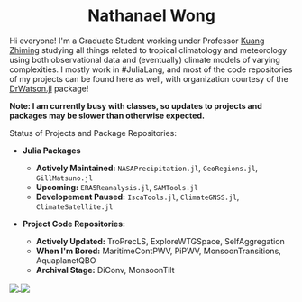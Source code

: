 # **<div align="center">Nathanael Wong</div>**

Hi everyone! I'm a Graduate Student working under Professor [Kuang Zhiming](http://www.people.fas.harvard.edu/~kuang/) studying all things related to tropical climatology and meteorology using both observational data and (eventually) climate models of varying complexities. I mostly work in #JuliaLang, and most of the code repositories of my projects can be found here as well, with organization courtesy of the [DrWatson.jl](https://github.com/JuliaDynamics/DrWatson.jl) package!

**Note: I am currently busy with classes, so updates to projects and packages may be slower than otherwise expected.**

Status of Projects and Package Repositories:
* **Julia Packages**
  * **Actively Maintained:** `NASAPrecipitation.jl`, `GeoRegions.jl`, `GillMatsuno.jl`
  * **Upcoming:** `ERA5Reanalysis.jl`, `SAMTools.jl`
  * **Developement Paused:** `IscaTools.jl`, `ClimateGNSS.jl`, `ClimateSatellite.jl`
  
* **Project Code Repositories:**
  * **Actively Updated:** TroPrecLS, ExploreWTGSpace, SelfAggregation
  * **When I'm Bored:** MaritimeContPWV, PiPWV, MonsoonTransitions, AquaplanetQBO
  * **Archival Stage:** DiConv, MonsoonTilt

<a href="https://github.com/natgeo-wong">
  <img align="center" src="https://github-readme-stats.vercel.app/api?username=natgeo-wong&count_private=true&show_icons=true&theme=algolia" />
</a>
<a href="https://github.com/natgeo-wong">
  <img align="center" src="https://github-readme-stats.vercel.app/api/top-langs/?username=natgeo-wong&layout=compact&theme=algolia" />
</a>

